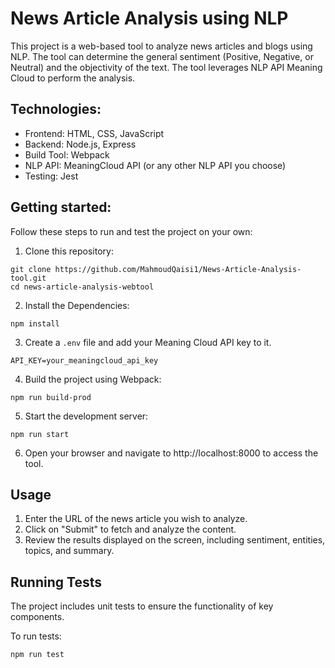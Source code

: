 # News Article Analysis using NLP

This project is a web-based tool to analyze news articles and blogs using NLP. The tool can determine the general sentiment (Positive, Negative, or Neutral) and the objectivity of the text. The tool leverages NLP API Meaning Cloud to perform the analysis.

## Technologies:

- Frontend: HTML, CSS, JavaScript
- Backend: Node.js, Express
- Build Tool: Webpack
- NLP API: MeaningCloud API (or any other NLP API you choose)
- Testing: Jest

## Getting started:

Follow these steps to run and test the project on your own:

1. Clone this repository:

```bach
git clone https://github.com/MahmoudQaisi1/News-Article-Analysis-tool.git
cd news-article-analysis-webtool
```

2. Install the Dependencies:

```bach
npm install
```

3. Create a `.env` file and add your Meaning Cloud API key to it.

```bach
API_KEY=your_meaningcloud_api_key
```

4. Build the project using Webpack:

```bach
npm run build-prod
```

5. Start the development server:

```bach
npm run start
```
6. Open your browser and navigate to http://localhost:8000 to access the tool.

## Usage
1. Enter the URL of the news article you wish to analyze.
2. Click on "Submit" to fetch and analyze the content.
3. Review the results displayed on the screen, including sentiment, entities, topics, and summary.


## Running Tests
The project includes unit tests to ensure the functionality of key components.

To run tests:

```bash
npm run test
```

